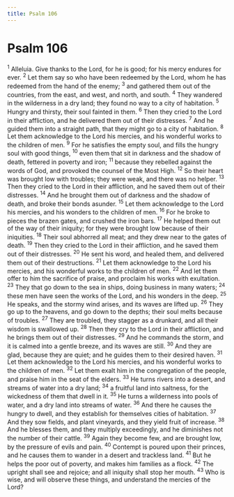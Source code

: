 ```yaml
---
title: Psalm 106
---
```

# Psalm 106

<sup>1</sup> Alleluia. Give thanks to the Lord, for he is good; for his mercy endures for ever. <sup>2</sup> Let them say so who have been redeemed by the Lord, whom he has redeemed from the hand of the enemy; <sup>3</sup> and gathered them out of the countries, from the east, and west, and north, and south. <sup>4</sup> They wandered in the wilderness in a dry land; they found no way to a city of habitation. <sup>5</sup> Hungry and thirsty, their soul fainted in them. <sup>6</sup> Then they cried to the Lord in their affliction, and he delivered them out of their distresses. <sup>7</sup> And he guided them into a straight path, that they might go to a city of habitation. <sup>8</sup> Let them acknowledge to the Lord his mercies, and his wonderful works to the children of men. <sup>9</sup> For he satisfies the empty soul, and fills the hungry soul with good things, <sup>10</sup> even them that sit in darkness and the shadow of death, fettered in poverty and iron; <sup>11</sup> because they rebelled against the words of God, and provoked the counsel of the Most High. <sup>12</sup> So their heart was brought low with troubles; they were weak, and there was no helper. <sup>13</sup> Then they cried to the Lord in their affliction, and he saved them out of their distresses. <sup>14</sup> And he brought them out of darkness and the shadow of death, and broke their bonds asunder. <sup>15</sup> Let them acknowledge to the Lord his mercies, and his wonders to the children of men. <sup>16</sup> For he broke to pieces the brazen gates, and crushed the iron bars. <sup>17</sup> He helped them out of the way of their iniquity; for they were brought low because of their iniquities. <sup>18</sup> Their soul abhorred all meat; and they drew near to the gates of death. <sup>19</sup> Then they cried to the Lord in their affliction, and he saved them out of their distresses. <sup>20</sup> He sent his word, and healed them, and delivered them out of their destructions. <sup>21</sup> Let them acknowledge to the Lord his mercies, and his wonderful works to the children of men. <sup>22</sup> And let them offer to him the sacrifice of praise, and proclaim his works with exultation. <sup>23</sup> They that go down to the sea in ships, doing business in many waters; <sup>24</sup> these men have seen the works of the Lord, and his wonders in the deep. <sup>25</sup> He speaks, and the stormy wind arises, and its waves are lifted up. <sup>26</sup> They go up to the heavens, and go down to the depths; their soul melts because of troubles. <sup>27</sup> They are troubled, they stagger as a drunkard, and all their wisdom is swallowed up. <sup>28</sup> Then they cry to the Lord in their affliction, and he brings them out of their distresses. <sup>29</sup> And he commands the storm, and it is calmed into a gentle breeze, and its waves are still. <sup>30</sup> And they are glad, because they are quiet; and he guides them to their desired haven. <sup>31</sup> Let them acknowledge to the Lord his mercies, and his wonderful works to the children of men. <sup>32</sup> Let them exalt him in the congregation of the people, and praise him in the seat of the elders. <sup>33</sup> He turns rivers into a desert, and streams of water into a dry land; <sup>34</sup> a fruitful land into saltness, for the wickedness of them that dwell in it. <sup>35</sup> He turns a wilderness into pools of water, and a dry land into streams of water. <sup>36</sup> And there he causes the hungry to dwell, and they establish for themselves cities of habitation. <sup>37</sup> And they sow fields, and plant vineyards, and they yield fruit of increase. <sup>38</sup> And he blesses them, and they multiply exceedingly, and he diminishes not the number of their cattle. <sup>39</sup> Again they become few, and are brought low, by the pressure of evils and pain. <sup>40</sup> Contempt is poured upon their princes, and he causes them to wander in a desert and trackless land. <sup>41</sup> But he helps the poor out of poverty, and makes him families as a flock. <sup>42</sup> The upright shall see and rejoice; and all iniquity shall stop her mouth. <sup>43</sup> Who is wise, and will observe these things, and understand the mercies of the Lord? 